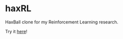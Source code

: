 # haxRL
HaxBall clone for my Reinforcement Learning research.
<p>
Try it <a href="https://aybberk.github.io/haxRL">here</a>!
</p>
